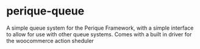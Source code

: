 # perique-queue
A simple queue system for the Perique Framework, with a simple interface to allow for use with other queue systems. Comes with a built in driver for the woocommerce action sheduler
